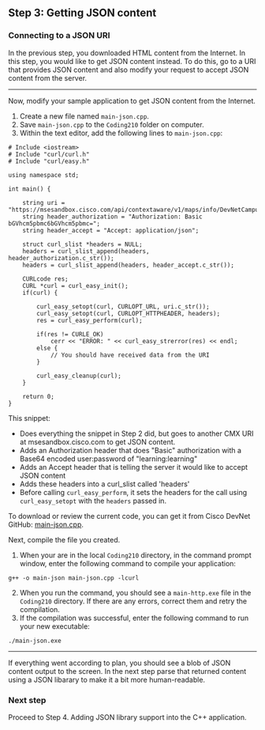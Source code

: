 ## Step 3: Getting JSON content

### Connecting to a JSON URI

In the previous step, you downloaded HTML content from the Internet. In this step, you would like to get JSON content instead. To do this, go to a URI that provides JSON content and also modify your request to accept JSON content from the server.

----------

Now, modify your sample application to get JSON content from the Internet.
1. Create a new file named `main-json.cpp`.
3. Save `main-json.cpp` to the `Coding210` folder on computer.
4. Within the text editor, add the following lines to `main-json.cpp`:

```
# Include <iostream>
# Include "curl/curl.h"
# Include "curl/easy.h"

using namespace std;

int main() {

    string uri = "https://msesandbox.cisco.com/api/contextaware/v1/maps/info/DevNetCampus/DevNetBuilding/DevNetZone";
    string header_authorization = "Authorization: Basic bGVhcm5pbmc6bGVhcm5pbmc=";
    string header_accept = "Accept: application/json";

	struct curl_slist *headers = NULL;
    headers = curl_slist_append(headers, header_authorization.c_str());
    headers = curl_slist_append(headers, header_accept.c_str());

	CURLcode res;
	CURL *curl = curl_easy_init();
    if(curl) {

        curl_easy_setopt(curl, CURLOPT_URL, uri.c_str());
		curl_easy_setopt(curl, CURLOPT_HTTPHEADER, headers);
        res = curl_easy_perform(curl);

        if(res != CURLE_OK)
        	cerr << "ERROR: " << curl_easy_strerror(res) << endl;
        else {
			// You should have received data from the URI
        }

        curl_easy_cleanup(curl);
    }

    return 0;
}
```

This snippet:
-  Does everything the snippet in Step 2 did, but goes to another CMX URI at msesandbox.cisco.com to get JSON content.
-  Adds an Authorization header that does "Basic" authorization with a Base64 encoded user:password of "learning:learning"
-  Adds an Accept header that is telling the server it would like to accept JSON content
-  Adds these headers into a curl_slist called 'headers'
-  Before calling `curl_easy_perform`, it sets the headers for the call using `curl_easy_setopt` with the `headers` passed in.

To download or review the current code, you can get it from Cisco DevNet GitHub: <a href="https://github.com/CiscoDevNet/coding-skills-sample-code/blob/master/coding210-parsing-json-c++/main-json.cpp" target="_blank">main-json.cpp</a>.

Next, compile the file you created.
1. When your are in the local `Coding210` directory, in the command prompt window, enter the following command to compile your application:
```
g++ -o main-json main-json.cpp -lcurl
```
2. When you run the command, you should see a `main-http.exe` file in the `Coding210` directory. If there are any errors, correct them and retry the compilation.
3. If the compilation was successful, enter the following command to run your new executable:
```
./main-json.exe
```

----------

If everything went according to plan, you should see a blob of JSON content output to the screen. In the next step parse that returned content using a JSON libarary to make it a bit more human-readable.

### Next step

Proceed to Step 4. Adding JSON library support into the C++ application.
